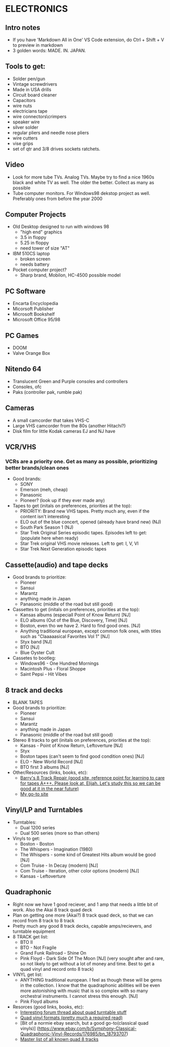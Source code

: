 # ELECTRONICS

## Intro notes
* If you have 'Markdown All in One' VS Code extension, do Ctrl + Shift + V to preview in markdown
* 3 golden words: MADE. IN. JAPAN.

## Tools to get:
* Solder pen/gun
* Vintage screwdrivers
* Made in USA drills
* Circuit board cleaner
* Capacitors
* wire nuts
* electricians tape
* wire connectors\crimpers
* speaker wire
* silver solder
* regular pliers and needle nose pliers
* wire cutters
* vise grips
* set of qtr and 3/8 drives sockets ratchets.

## Video
* Look for more tube TVs. Analog TVs. Maybe try to find a nice 1960s black and white TV as well. The older the better. Collect as many as possible
* Tube computer monitors. For Windows98 dekstop project as well. Preferably ones from before the year 2000

## Computer Projects
* Old Desktop designed to run with windows 98
	* "high end" graphics
	* 3.5 in floppy
	* 5.25 in floppy
	* need tower of size "AT"
* IBM 510CS laptop
	* broken screen
	* needs battery
* Pocket computer project?
	* Sharp brand, Mobilon, HC-4500 possible model

## PC Software
  * Encarta Encyclopedia
  * Micorsoft Publisher
  * Microsoft Bookshelf
  * Microsoft Office 95/98

## PC Games
* DOOM
* Valve Orange Box

## Nitendo 64
* Translucent Green and Purple consoles and controllers
* Consoles, ofc
* Paks (controller pak, rumble pak)

## Cameras
* A small camcorder that takes VHS-C
* Large VHS camcorder from the 80s (another Hitachi?)
* Disk film for little Kodak cameras EJ and NJ have

## VCR/VHS
### VCRs are a priority one. Get as many as possible, prioritizing better brands/clean ones
* Good brands:
	* SONY
	* Emerson (meh, cheap)
	* Panasonic
	* Pioneer? (look up if they ever made any)
* Tapes to get (initals on preferences, priorities at the top):
	* PRIORITY: Brand new VHS tapes. Pretty much any, even if the content isn't interesting
	* ELO out of the blue concert, opened (already have brand new) (NJ)
	* South Park Season 1 (NJ)
	* Star Trek Original Series episodic tapes. Episodes left to get: (populate here when ready)
	* Star Trek original VHS movie releases. Left to get: I, V, VI
	* Star Trek Next Generation episodic tapes

## Cassette(audio) and tape decks
* Good brands to prioritize:
	* Pioneer
	* Sansui
	* Marantz
	* anything made in Japan
	* Panasonic (middle of the road but still good)
* Cassettes to get (initals on preferences, priorities at the top):
    * Kansas albums (especiall Point of Know Return) [NJ]
	* ELO albums (Out of the Blue, Discovery, Time) [NJ]
	* Boston, even tho we have 2. Hard to find good ones. [NJ]
	* Anything traditional european, except common folk ones, with titles such as "Claaaaasical Favorites Vol 1" [NJ]
	* Styx band [NJ]
	* BTO [NJ]
	* Blue Oyster Cult
* Cassetes to bootleg:
  * Windows96 - One Hundred Mornings
  * Macintosh Plus - Floral Shoppe
  * Saint Pepsi - Hit Vibes

## 8 track and decks
* BLANK TAPES
* Good brands to prioritize:
	* Pioneer
	* Sansui
	* Marantz
	* anything made in Japan
	* Panasonic (middle of the road but still good)
* Stereo 8 tracks to get (initals on preferences, priorities at the top):
    * Kansas - Point of Know Return, Leftoverture [NJ]
    * Styx
	* Boston tapes (can't seem to find good condition ones) [NJ]
	* ELO - New World Record [NJ]
	* BTO first 3 albums [NJ]
* Other/Resources (links, books, etc):
	* [Barry's 8 Track Repair (good site, reference point for learning to care for tapes A+++. Please look at, Elijah. Let's study this so we can be good at it in the near future)](http://www.barrys8trackrepair.com)
	* [My go-to site](https://sites.google.com/site/8trackrepair/getting-started)

## Vinyl/LP and Turntables
* Turntables:
  * Dual 1200 series
  * Dual 500 series (more so than others)
* Vinyls to get:
  * Boston - Boston
  * The Whispers - Imagination (1980)
  * The Whispers - some kind of Greatest Hits album would be good [NJ]
  * Com Truise - In Decay (modern) [NJ]
  * Com Truise - Iteration, other color options (modern) [NJ]
  * Kansas - Leftoverture

## Quadraphonic
* Right now we have 1 good reciever, and 1 amp that needs a little bit of work. Also the Akai 8 track quad deck
* Plan on getting one more (Akai?) 8 track quad deck, so that we can record from 8 track to 8 track
* Pretty much any good 8 track decks, capable amps/recievers, and turntable equipment
* 8 TRACK get list:
	* BTO II
	* BTO - Not Fragile
	* Grand Funk Railroad - Shine On
	* Pink Floyd - Dark Side Of The Moon [NJ]  (very sought after and rare, so not likely to get without a lot of money and time. Best to get a quad vinyl and record onto 8 track)
* VINYL get list:
	* ANYTHING traditional european. I feel as though these will be gems in the collection. I know that the quadraphonic abilities will be even more astonishing with music that is so complex with so many orchestral instruments. I cannot stress this enough. [NJ]
	* Pink Floyd albums
* Resorces (good links, books, etc):
	* [Interesting forum thread about quad turntable stuff](http://www.audiokarma.org/forums/index.php?threads/quadraphonic-turntable.418222/)
	* [Quad vinyl formats (pretty much a required read)](https://en.wikipedia.org/wiki/Quadraphonic_sound#Matrix_vinyl_formats)
	* [Bit of a normie ebay search, but a good go-to(classical quad vinyls)] (https://www.ebay.com/b/Symphony-Classical-Quadraphonic-Vinyl-Records/176985/bn_18793707)
	* [Master list of all known quad 8 tracks](http://www.8-track-shack.com/blog/quadraphonic-8-track-tape-master-list-with-price-guide/)